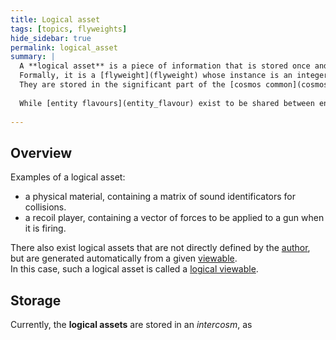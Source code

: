 ```yaml
---
title: Logical asset
tags: [topics, flyweights]
hide_sidebar: true
permalink: logical_asset
summary: | 
  A **logical asset** is a piece of information that is stored once and may be referenced by ids throughout the entire [cosmos](cosmos).  
  Formally, it is a [flyweight](flyweight) whose instance is an integer identifier.  
  They are stored in the significant part of the [cosmos common](cosmos_common).
  
  While [entity flavours](entity_flavour) exist to be shared between entities, a **logical asset** can be shared even by entity flavours themselves.
  
---
```


## Overview

Examples of a logical asset:
- a physical material, containing a matrix of sound identificators for collisions.
- a recoil player, containing a vector of forces to be applied to a gun when it is firing. 

There also exist logical assets that are not directly defined by the [author](author), but are generated automatically from a given [viewable](viewable).  
In this case, such a logical asset is called a [logical viewable](logical_viewable).

## Storage

Currently, the **logical assets** are stored in an *intercosm*, as 
